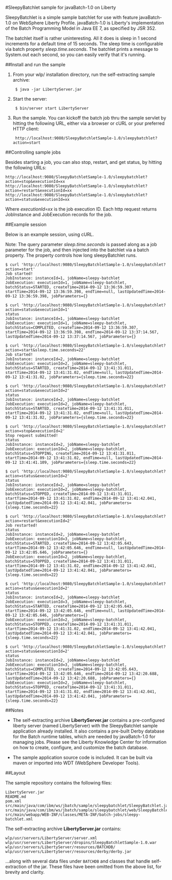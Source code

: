 #SleepyBatchlet sample for javaBatch-1.0 on Liberty

SleepyBatchlet is a simple sample batchlet for use with feature javaBatch-1.0 on WebSphere Liberty Profile.
javaBatch-1.0 is Liberty's implementation of the Batch Programming Model in Java EE 7, as specified by JSR 352.

The batchlet itself is rather uninteresting. All it does is sleep in 1 second increments for a default time
of 15 seconds.  The sleep time is configurable via batch property *sleep.time.seconds*.  The batchlet
prints a message to System.out each second, so you can easily verify that it's running.

##Install and run the sample

1. From your wlp/ installation directory, run the self-extracting sample archive:

        $ java -jar LibertyServer.jar

2. Start the server:

        $ bin/server start LibertyServer

3. Run the sample. You can kickoff the batch job thru the sample servlet
by hitting the following URL, either via a browser or cURL or your preferred HTTP client:

        http://localhost:9080/SleepyBatchletSample-1.0/sleepybatchlet?action=start

##Controlling sample jobs

Besides starting a job, you can also stop, restart, and get status, by hitting the following URLs:

    http://localhost:9080/SleepyBatchletSample-1.0/sleepybatchlet?action=stop&executionId=xx
    http://localhost:9080/SleepyBatchletSample-1.0/sleepybatchlet?action=restart&executionId=xx
    http://localhost:9080/SleepyBatchletSample-1.0/sleepybatchlet?action=status&executionId=xx

Where *executionId=xx* is the job execution ID.  Each http request returns JobInstance and JobExecution
records for the job.  

##Example session

Below is an example session, using cURL.  

Note: The query parameter *sleep.time.seconds* is passed along as a job parameter for the job, and then injected into the batchlet via a batch property.  The property controls how long sleepyBatchlet runs.

```
$ curl 'http://localhost:9080/SleepyBatchletSample-1.0/sleepybatchlet?action=start'
Job started!
JobInstance: instanceId=1, jobName=sleepy-batchlet
JobExecution: executionId=1, jobName=sleepy-batchlet, batchStatus=STARTED, createTime=2014-09-12 13:36:59.307, startTime=2014-09-12 13:36:59.398, endTime=null, lastUpdatedTime=2014-09-12 13:36:59.398, jobParameters={}

$ curl 'http://localhost:9080/SleepyBatchletSample-1.0/sleepybatchlet?action=status&executionId=1'
status
JobInstance: instanceId=1, jobName=sleepy-batchlet
JobExecution: executionId=1, jobName=sleepy-batchlet, batchStatus=COMPLETED, createTime=2014-09-12 13:36:59.307, startTime=2014-09-12 13:36:59.398, endTime=2014-09-12 13:37:14.567, lastUpdatedTime=2014-09-12 13:37:14.567, jobParameters={}

$ curl 'http://localhost:9080/SleepyBatchletSample-1.0/sleepybatchlet?action=start&sleep.time.seconds=22'
Job started!
JobInstance: instanceId=2, jobName=sleepy-batchlet
JobExecution: executionId=2, jobName=sleepy-batchlet, batchStatus=STARTED, createTime=2014-09-12 13:41:31.011, startTime=2014-09-12 13:41:31.02, endTime=null, lastUpdatedTime=2014-09-12 13:41:31.02, jobParameters={sleep.time.seconds=22}

$ curl 'http://localhost:9080/SleepyBatchletSample-1.0/sleepybatchlet?action=status&executionId=2'
status
JobInstance: instanceId=2, jobName=sleepy-batchlet
JobExecution: executionId=2, jobName=sleepy-batchlet, batchStatus=STARTED, createTime=2014-09-12 13:41:31.011, startTime=2014-09-12 13:41:31.02, endTime=null, lastUpdatedTime=2014-09-12 13:41:31.02, jobParameters={sleep.time.seconds=22}

$ curl 'http://localhost:9080/SleepyBatchletSample-1.0/sleepybatchlet?action=stop&executionId=2'
Stop request submitted!
status
JobInstance: instanceId=2, jobName=sleepy-batchlet
JobExecution: executionId=2, jobName=sleepy-batchlet, batchStatus=STOPPING, createTime=2014-09-12 13:41:31.011, startTime=2014-09-12 13:41:31.02, endTime=null, lastUpdatedTime=2014-09-12 13:41:41.109, jobParameters={sleep.time.seconds=22}

$ curl 'http://localhost:9080/SleepyBatchletSample-1.0/sleepybatchlet?action=status&executionId=2'
status
JobInstance: instanceId=2, jobName=sleepy-batchlet
JobExecution: executionId=2, jobName=sleepy-batchlet, batchStatus=STOPPED, createTime=2014-09-12 13:41:31.011, startTime=2014-09-12 13:41:31.02, endTime=2014-09-12 13:41:42.041, lastUpdatedTime=2014-09-12 13:41:42.041, jobParameters={sleep.time.seconds=22}

$ curl 'http://localhost:9080/SleepyBatchletSample-1.0/sleepybatchlet?action=restart&executionId=2'
Job restarted!
status
JobInstance: instanceId=2, jobName=sleepy-batchlet
JobExecution: executionId=3, jobName=sleepy-batchlet, batchStatus=STARTED, createTime=2014-09-12 13:42:05.643, startTime=2014-09-12 13:42:05.646, endTime=null, lastUpdatedTime=2014-09-12 13:42:05.646, jobParameters={}
JobExecution: executionId=2, jobName=sleepy-batchlet, batchStatus=STOPPED, createTime=2014-09-12 13:41:31.011, startTime=2014-09-12 13:41:31.02, endTime=2014-09-12 13:41:42.041, lastUpdatedTime=2014-09-12 13:41:42.041, jobParameters={sleep.time.seconds=22}

$ curl 'http://localhost:9080/SleepyBatchletSample-1.0/sleepybatchlet?action=status&executionId=2'
status
JobInstance: instanceId=2, jobName=sleepy-batchlet
JobExecution: executionId=3, jobName=sleepy-batchlet, batchStatus=STARTED, createTime=2014-09-12 13:42:05.643, startTime=2014-09-12 13:42:05.646, endTime=null, lastUpdatedTime=2014-09-12 13:42:05.646, jobParameters={}
JobExecution: executionId=2, jobName=sleepy-batchlet, batchStatus=STOPPED, createTime=2014-09-12 13:41:31.011, startTime=2014-09-12 13:41:31.02, endTime=2014-09-12 13:41:42.041, lastUpdatedTime=2014-09-12 13:41:42.041, jobParameters={sleep.time.seconds=22}

$ curl 'http://localhost:9080/SleepyBatchletSample-1.0/sleepybatchlet?action=status&executionId=2'
status
JobInstance: instanceId=2, jobName=sleepy-batchlet
JobExecution: executionId=3, jobName=sleepy-batchlet, batchStatus=COMPLETED, createTime=2014-09-12 13:42:05.643, startTime=2014-09-12 13:42:05.646, endTime=2014-09-12 13:42:20.688, lastUpdatedTime=2014-09-12 13:42:20.688, jobParameters={}
JobExecution: executionId=2, jobName=sleepy-batchlet, batchStatus=STOPPED, createTime=2014-09-12 13:41:31.011, startTime=2014-09-12 13:41:31.02, endTime=2014-09-12 13:41:42.041, lastUpdatedTime=2014-09-12 13:41:42.041, jobParameters={sleep.time.seconds=22}
```

##Notes

* The self-extracting archive **LibertyServer.jar** contains a pre-configured liberty server (named LibertyServer) with the
SleepyBatchlet sample application already installed.  It also contains a pre-built Derby database for
the Batch runtime tables, which are needed by javaBatch-1.0 for managing jobs.  Please see the Liberty
Knowledge Center for information on how to create, configure, and customize the batch database.

* The sample application source code is included. It can be built via maven or imported into WDT (WebSphere Developer Tools).

##Layout

The sample repository contains the following files:

    LibertyServer.jar
    README.md
    pom.xml
    src/main/java/com/ibm/ws/jbatch/sample/sleepybatchlet/SleepyBatchlet.java
    src/main/java/com/ibm/ws/jbatch/sample/sleepybatchlet/web/SleepyBatchletServlet.java
    src/main/webapp/WEB-INF/classes/META-INF/batch-jobs/sleepy-batchlet.xml

The self-extracting archive **LibertyServer.jar** contains:

    wlp/usr/servers/LibertyServer/server.xml
    wlp/usr/servers/LibertyServer/dropins/SleepyBatchletSample-1.0.war
    wlp/usr/servers/LibertyServer/resources/BATCHDB/
    wlp/usr/servers/LibertyServer/resources/derby/derby.jar

...along with several data files under `BATCHDB` and classes that handle self-extraction of the jar.
These files have been omitted from the above list, for brevity and clarity.

